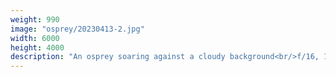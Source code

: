 ```yaml
---
weight: 990
image: "osprey/20230413-2.jpg"
width: 6000
height: 4000
description: "An osprey soaring against a cloudy background<br/>f/16, 1/500, 210mm, iso400"
---
```


